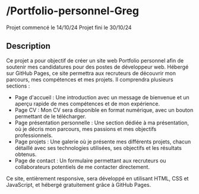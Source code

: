 #  /Portfolio-personnel-Greg

Projet commencé le 14/10/24
Projet fini le 30/10/24

## Description

Ce projet a pour objectif de créer un site web Portfolio personnel afin de soutenir mes candidatures pour des postes de développeur web. Hébergé sur GitHub Pages, ce site permettra aux recruteurs de découvrir mon parcours, mes compétences et mes projets. Il comprendra plusieurs sections :

- Page d'accueil : Une introduction avec un message de bienvenue et un aperçu rapide de mes compétences et de mon expérience.
- Page CV : Mon CV sera disponible en format numérique, avec un bouton permettant de le télécharger.
- Page présentation personnelle : Une section dédiée à ma présentation, où je décris mon parcours, mes passions et mes objectifs professionnels.
- Page projets : Une galerie où je présente mes différents projets, chacun détaillé avec ses technologies utilisées, ses objectifs et les résultats obtenus.
- Page de contact : Un formulaire permettant aux recruteurs ou collaborateurs potentiels de me contacter directement.

Ce site, entièrement responsive, sera développé en utilisant HTML, CSS et JavaScript, et hébergé gratuitement grâce à GitHub Pages.
